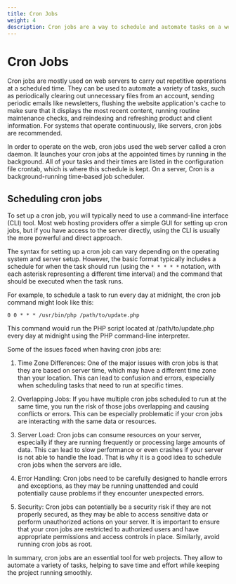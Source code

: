 ```yaml
---
title: Cron Jobs
weight: 4
description: Cron jobs are a way to schedule and automate tasks on a web server. They are used to run scripts or commands at specific times or intervals. For example, they can be used to schedule backups of websites or databases, send email newsletters, or update website content.
---
```


# Cron Jobs

Cron jobs are mostly used on web servers to carry out repetitive operations at a scheduled time. They can be used to automate a variety of tasks, such as periodically clearing out unnecessary files from an account, sending periodic emails like newsletters, flushing the website application's cache to make sure that it displays the most recent content, running routine maintenance checks, and reindexing and refreshing product and client information. For systems that operate continuously, like servers, cron jobs are recommended.

In order to operate on the web, cron jobs used the web server called a cron daemon. It launches your cron jobs at the appointed times by running in the background. All of your tasks and their times are listed in the configuration file crontab, which is where this schedule is kept. On a server, Cron is a background-running time-based job scheduler.


## Scheduling cron jobs

To set up a cron job, you will typically need to use a command-line interface (CLI) tool. Most web hosting providers offer a simple GUI for setting up cron jobs, but if you have access to the server directly, using the CLI is usually the more powerful and direct approach.

The syntax for setting up a cron job can vary depending on the operating system and server setup. However, the basic format typically includes a schedule for when the task should run (using the `* * * * *` notation, with each asterisk representing a different time interval) and the command that should be executed when the task runs.

For example, to schedule a task to run every day at midnight, the cron job command might look like this:

`0 0 * * * /usr/bin/php /path/to/update.php`

This command would run the PHP script located at /path/to/update.php every day at midnight using the PHP command-line interpreter.

Some of the issues faced when having cron jobs are:

1. Time Zone Differences: One of the major issues with cron jobs is that they are based on server time, which may have a different time zone than your location. This can lead to confusion and errors, especially when scheduling tasks that need to run at specific times.

2. Overlapping Jobs: If you have multiple cron jobs scheduled to run at the same time, you run the risk of those jobs overlapping and causing conflicts or errors. This can be especially problematic if your cron jobs are interacting with the same data or resources.

3. Server Load: Cron jobs can consume resources on your server, especially if they are running frequently or processing large amounts of data. This can lead to slow performance or even crashes if your server is not able to handle the load. That is why it is a good idea to schedule cron jobs when the servers are idle.

4. Error Handling: Cron jobs need to be carefully designed to handle errors and exceptions, as they may be running unattended and could potentially cause problems if they encounter unexpected errors.

5. Security: Cron jobs can potentially be a security risk if they are not properly secured, as they may be able to access sensitive data or perform unauthorized actions on your server. It is important to ensure that your cron jobs are restricted to authorized users and have appropriate permissions and access controls in place. Similarly, avoid running cron jobs as root.

In summary, cron jobs are an essential tool for web projects. They allow to automate a variety of tasks, helping to save time and effort while keeping the project running smoothly.
